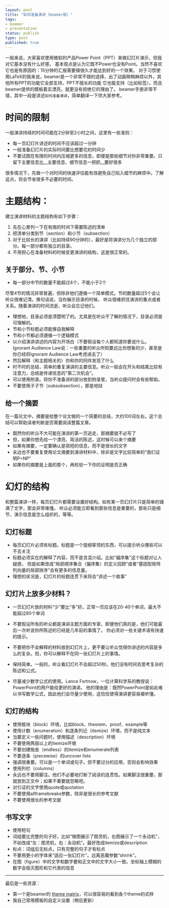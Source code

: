 ```yaml
--- 
layout: post
title: "如何准备演讲（beamer版）"
tags: 
- beamer
- presentation
status: publish
type: post
published: true
---
```


一般来说，大家喜欢使用微软的产品Power Point（PPT）来做幻灯片演示，但我对它基本没有什么好感，
基本观点是认为它既不Power也没有Point。当然不喜欢它也是有原因的：15分钟的汇报需要搞很久才能达到好的一个效果。
对于习惯使用LaTeX的我来说，beamer是一个非常不错的选择，出了动画稍稍麻烦以外，其他所有PPT的功能它全部支持，PPT不擅长的功能
它也能支持（比如标签）。而且beamer提供的模板着实漂亮，就更没有拒绝它的理由了。
beamer手册非常不错，其中一段是讲述`如何准备演讲`，简单翻译一下供大家参考。

# 时间的限制

一般演讲持续的时间可能在2分钟至2小时之间，这里有一些准则：

* 每一页幻灯片讲述的时间不应该超过一分钟
* 一般准备幻灯片的实际时间要比想要花的时间少
* 不要试图在有限的时间内压缩更多的信息，即便是那些细节对你非常重要。只留下主要信息比__主要信息、细节信息一把抓__要好很多

很多情况下，先做一个对时间的快速评估能有效避免自己陷入细节的麻烦中。了解这点，将会节省很多不必要的时间。

# 主题结构：

建立演讲材料的主题结构有如下步骤：

1. 先在心里列一下在有限的时间下需要陈述的清单
2. 把清单分类到节（section）和小节（subsection）
3. 对于比较长的演讲（比如持续90分钟的），最好是将演讲分为几个独立的部分。每一部分都有独立的目录。
4. 不用担心在准备材料的时候变更演讲的结构，这是很正常的。

## 关于部分、节、小节

* 每一部分中节的数量不能超过4个，不能小于2个

尽管4节的情况非常普遍，但除非他们遵循一个简单模式。节的数量超过5个会让听众很难记清。换句话说，当你展示目录的时候，
听众很难抓住演讲的重点或者关系。随着演讲的时间流逝，听众会忘记他们。

* 理想地，目录必须是清楚明了的。尤其是在听众不了解的情况下，目录必须是可理解的。
* 节和小节标题必须能够自我解释
* 节和小节都必须遵循一个逻辑模式
* 以介绍演讲讲述的内容为开场白（不要假设每个人都知道你要说什么。
Ignorant Audience Law说：一些重要的听众所知要远比你想象的少，甚至是你已经将Ignorant Audience Law考虑进去了）
* 然后解释（和主题相关的）你和你的同伴发现了什么
* 时不时的总结，简单的重复演讲的主要信息。听众一般会在开头和结尾比较有注意力，总结是传递信息的“第二次机会”。
* 可以使用附录。将你不准备讲的部分放到附录里，当听众提问时会有些帮助。
* 不要使用子子节（subsubsection），那是地狱

## 给一个摘要

在一篇论文中，摘要是给整个论文做的一个简要的总结，大约100词左右。这个总结可以帮助读者判断是否需要阅读整篇文章。

* 既然你的听众不大可能在演讲的第一页逃走，那摘要就不必写了
* 但，如果你想先给一个漂亮、简洁的陈述，这时候可以来个摘要
* 如果有摘要，一定要确认是简短的信息，而不是很长的文字
* 永远也不要重复使用论文摘要到演讲材料中，除非是文字比较简单的“我们证明P=NP”
* 如果你的摘要是上面的那个，再检验一下你的证明是否正确

# 幻灯的结构

和整篇演讲一样，每页幻灯片都需要设置好结构。如有某一页幻灯片只是简单的铺满了文字，那会非常难懂。
听众必须能立即看到那些信息是重要的，那些只是细节，演示信息是怎么组织的，等等。

## 幻灯标题

* 每页幻灯片必须有标题。标题是一个提纲挈领的东西，可以提示听众哪些可以不去关注
* 标题必须实在的解释了内容，而不是含混介绍。比如“偏序集”这个标题对让人疑惑，
但是如果改成“局部顺序集合（偏序集）的定义回顾”或者“基因型矩阵列向量的局部排序”会有更多的信息量。
* 理想的状况是，幻灯片的标题连贯下来将会“讲述一个故事”

## 幻灯片上放多少材料？

* 一页幻灯片放的材料“少”要比“多”好。正常一页应该在20-40个单词，最大不能超过80个单词
* 不要假设所有的听众都是演讲主题方面的专家，即便他们真的是，他们可能最后一次听说你所陈述的已经是几年前的事情了。
你必须对一些关键术语有快速的提示。

* 不要把你不会解释的材料放到幻灯片上，更不要让听众觉得你讲述的内容是多么的复杂。但，你可以解释不在同一张幻灯片上的事情。
* 保持简单。一般的，听众看幻灯片不会超过50秒。他们没有时间去思考复杂的陈述和公式。
* 尽量减少数学公式的使用。Lance Fortnow，一位计算科学系的教授说：PowerPoint的用户能给更好的演讲。
他的理由是：既然PowerPoint是如此难以书写数学公式，因此他们会尽量少使用，这恰恰使得演讲更容易被听懂。

## 幻灯的结构

* 使用框块（block）环境，比如block、theorem、proof、example等
* 使用计数（enumeration）和逐条列记（itemize）环境，而不是纯文本
* 当要定义一些问题时，使用描述（description）环境
* 不要使用两层以上的itemize环境
* 不要创建拖沓（endless）的itemize和enumerate列表
* 不要逐条（piecewise）的uncover lists
* 强调很重要。可以是一个单词或句子。但不要过分的应用，否则会影响效果
* 使用列栏（columns）
* 永远也不要用脚注。他们不必要地打断了阅读的连贯性。如果脚注很重要，那就放到正文中；如果不重要就忽略吧。
* 对引证的文字使用quote或quotation
* 不要使用allframebreaks参数，除非是很长的参考文献
* 不要使用很长的参考文献

## 书写文字

* 使用短句
* 词组要比完整的句子好。比如“做图展示了图灵机，右图展示了一个永动机”，不如改成“左：图灵机，右：永动机”。最好改成itemize或description
* 标点：词组后无标点，只有完整的句子才有标点
* 不要用更小的字体来“适应一张幻灯片”。远离恶魔参数“shrink”。
* 在图（figure）中的文字和数字要和正文中的文字大小一致。坐标轴上模糊的数字会毁灭图形和它代表的信息

------------

最后是一些资源：

* 第一个是beamer的 [theme matrix](http://www.hartwork.org/beamer-theme-matrix/)，可以很容易的看到各个theme的式样
* 我自己常用模板的自定义设置（稍后更新）